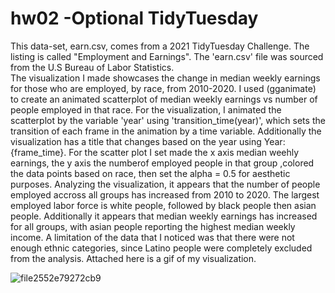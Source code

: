 # hw02 -Optional TidyTuesday
This data-set, earn.csv, comes from a 2021 TidyTuesday Challenge. The listing is called "Employment and Earnings". The 'earn.csv' file was sourced from the U.S Bureau of Labor Statistics.  
The visualization I made showcases the change in median weekly earnings for those who are employed, by race, from 2010-2020. I used (gganimate) to create an animated scatterplot of median weekly earnings vs number of people employed in that race. For the visualization, I animated the scatterplot by the variable 'year' using 'transition_time(year)', which sets the transition of each frame in the animation by a time variable. Additionally the visualization has a title that changes based on the year using Year:{frame_time}. For the scatter plot I set made the x axis median weehly earnings, the y axis the numberof employed people in that group ,colored the data points based on race, then set the alpha = 0.5 for aesthetic purposes.
Analyzing the visualization, it appears that the number of people employed accross all groups has increased from 2010 to 2020. The largest employed labor force is white people, followed by black people then asian people. Additionally it appears that median weekly earnings has increased for all groups, with asian people reporting the highest median weekly income. A limitation of the data that I noticed was that there were not enough ethnic categories, since Latino people were completely excluded from the analysis. Attached here is a gif of my visualization.

![file2552e79272cb9](https://user-images.githubusercontent.com/105371806/174152607-ad1c02a6-b056-4a6f-8bc7-d263646aee5d.gif)
